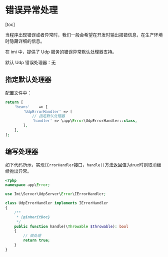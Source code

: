 # 错误异常处理

[toc]

当程序出现错误或者异常时，我们一般会希望在开发时输出报错信息，在生产环境时隐藏详细的信息。

在 imi 中，提供了 Udp 服务的错误异常默认处理器支持。

默认 Udp 错误处理器：无

## 指定默认处理器

配置文件中：

```php
return [
    'beans'    => [
        'UdpErrorHandler' => [
            // 指定默认处理器
            'handler' => \app\Error\UdpErrorHandler::class,
        ],
    ],
];
```

## 编写处理器

如下代码所示，实现`IErrorHandler`接口，`handle()`方法返回值为true时则取消继续抛出异常。

```php
<?php
namespace app\Error;

use Imi\Server\UdpServer\Error\IErrorHandler;

class UdpErrorHandler implements IErrorHandler
{
    /**
     * {@inheritDoc}
     */
    public function handle(\Throwable $throwable): bool
    {
        // 做处理
        return true;
    }
}
```
